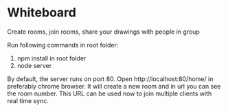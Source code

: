 # Whiteboard
Create rooms, join rooms, share your drawings with people in group

Run following commands in root folder:
1. npm install in root folder
2. node server

By default, the server runs on port 80.
Open http://localhost:80/home/ in preferably chrome browser.
It will create a new room and in url you can see the room number.
This URL can be used now to join multiple clients with real time sync.

